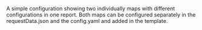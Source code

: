 A simple configuration showing two individually maps with different configurations in one report.
Both maps can be configured separately in the requestData.json and the config.yaml and added in the template.